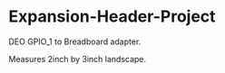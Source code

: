 # Expansion-Header-Project


DEO GPIO_1 to Breadboard adapter.


Measures 2inch by 3inch landscape.
